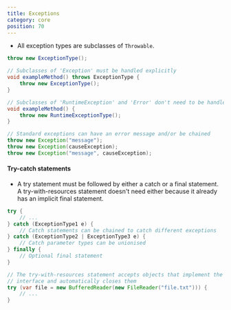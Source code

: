 ```yaml
---
title: Exceptions
category: core
position: 70
---
```


-   All exception types are subclasses of `Throwable`.

```java
throw new ExceptionType();

// Subclasses of 'Exception' must be handled explicitly
void exampleMethod() throws ExceptionType {
    throw new ExceptionType();
}

// Subclasses of 'RuntimeException' and 'Error' don't need to be handled
void exampleMethod() {
    throw new RuntimeExceptionType();
}

// Standard exceptions can have an error message and/or be chained
throw new Exception("message");
throw new Exception(causeException);
throw new Exception("message", causeException);
```

#### Try-catch statements

-   A try statement must be followed by either a catch or a final statement. A try-with-resources statement doesn't need either because it already has an implicit final statement.

```java
try {
    // ...
} catch (ExceptionType1 e) {
    // Catch statements can be chained to catch different exceptions
} catch (ExceptionType2 | ExceptionType3 e) {
    // Catch parameter types can be unionised
} finally {
    // Optional final statement
}

// The try-with-resources statement accepts objects that implement the AutoCloseable
// interface and automatically closes them
try (var file = new BufferedReader(new FileReader("file.txt"))) {
    // ...
}
```
